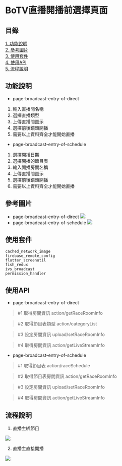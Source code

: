 # BoTV直播開播前選擇頁面

## 目錄
[1. 功能說明](#功能說明)  
[2. 參考圖片](#參考圖片)  
[3. 使用套件](#使用套件)  
[4. 使用API](#使用API)  
[5. 流程說明](#流程說明)  


## 功能說明
* page-broadcast-entry-of-direct
1. 輸入直播間名稱
2. 選擇直播類型
3. 上傳直播間圖示
4. 選擇前後鏡頭開播
5. 需要以上資料齊全才能開始直播

* page-broadcast-entry-of-schedule
1. 選擇開播日期
2. 選擇開播的節目表
3. 輸入開播房間名稱
4. 上傳直播間圖示
5. 選擇前後鏡頭開播
6. 需要以上資料齊全才能開始直播

## 參考圖片
* page-broadcast-entry-of-direct
![](./img/02.jpg)
* page-broadcast-entry-of-schedule
![](./img/01.jpg)

## 使用套件

```
cached_network_image
firebase_remote_config
flutter_screenutil
fish_redux
ivs_broadcast
permission_handler
```
## 使用API
* page-broadcast-entry-of-direct

> #1  取得房間資訊
> action/getRaceRoomInfo

> #2  取得節目表類型
> action/categoryList

> #3 設定房間資訊
> upload/setRaceRoomInfo

> #4 取得房間資訊
> action/getLiveStreamInfo

* page-broadcast-entry-of-schedule
> #1  取得節目表
> action/raceSchedule

> #2  取得節目表房間資訊
> action/getRaceRoomInfo

> #3 設定房間資訊
> upload/setRaceRoomInfo

> #4 取得房間資訊
> action/getLiveStreamInfo



## 流程說明

1. 直播主綁節目

![](./img/1.png)

2. 直播主直接開播

![](./img/2.png)